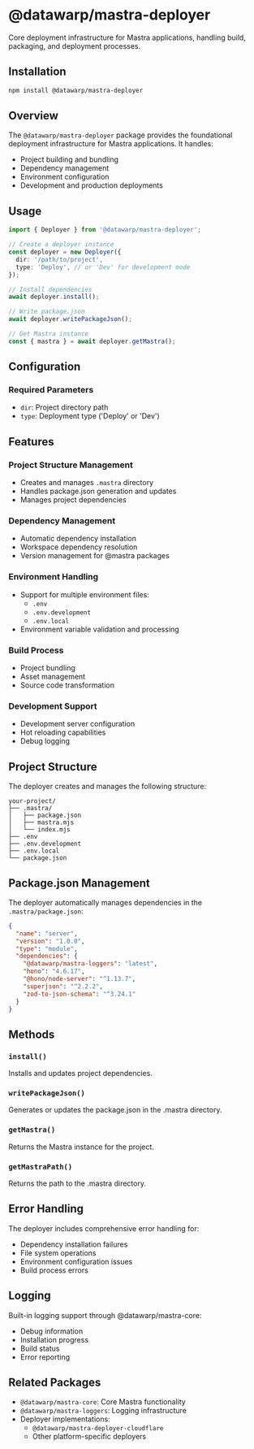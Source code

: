 # @datawarp/mastra-deployer

Core deployment infrastructure for Mastra applications, handling build, packaging, and deployment processes.

## Installation

```bash
npm install @datawarp/mastra-deployer
```

## Overview

The `@datawarp/mastra-deployer` package provides the foundational deployment infrastructure for Mastra applications. It handles:

- Project building and bundling
- Dependency management
- Environment configuration
- Development and production deployments

## Usage

```typescript
import { Deployer } from '@datawarp/mastra-deployer';

// Create a deployer instance
const deployer = new Deployer({
  dir: '/path/to/project',
  type: 'Deploy', // or 'Dev' for development mode
});

// Install dependencies
await deployer.install();

// Write package.json
await deployer.writePackageJson();

// Get Mastra instance
const { mastra } = await deployer.getMastra();
```

## Configuration

### Required Parameters

- `dir`: Project directory path
- `type`: Deployment type ('Deploy' or 'Dev')

## Features

### Project Structure Management

- Creates and manages `.mastra` directory
- Handles package.json generation and updates
- Manages project dependencies

### Dependency Management

- Automatic dependency installation
- Workspace dependency resolution
- Version management for @mastra packages

### Environment Handling

- Support for multiple environment files:
  - `.env`
  - `.env.development`
  - `.env.local`
- Environment variable validation and processing

### Build Process

- Project bundling
- Asset management
- Source code transformation

### Development Support

- Development server configuration
- Hot reloading capabilities
- Debug logging

## Project Structure

The deployer creates and manages the following structure:

```
your-project/
├── .mastra/
│   ├── package.json
│   ├── mastra.mjs
│   └── index.mjs
├── .env
├── .env.development
├── .env.local
└── package.json
```

## Package.json Management

The deployer automatically manages dependencies in the `.mastra/package.json`:

```json
{
  "name": "server",
  "version": "1.0.0",
  "type": "module",
  "dependencies": {
    "@datawarp/mastra-loggers": "latest",
    "hono": "4.6.17",
    "@hono/node-server": "^1.13.7",
    "superjson": "^2.2.2",
    "zod-to-json-schema": "^3.24.1"
  }
}
```

## Methods

### `install()`

Installs and updates project dependencies.

### `writePackageJson()`

Generates or updates the package.json in the .mastra directory.

### `getMastra()`

Returns the Mastra instance for the project.

### `getMastraPath()`

Returns the path to the .mastra directory.

## Error Handling

The deployer includes comprehensive error handling for:

- Dependency installation failures
- File system operations
- Environment configuration issues
- Build process errors

## Logging

Built-in logging support through @datawarp/mastra-core:

- Debug information
- Installation progress
- Build status
- Error reporting

## Related Packages

- `@datawarp/mastra-core`: Core Mastra functionality
- `@datawarp/mastra-loggers`: Logging infrastructure
- Deployer implementations:
  - `@datawarp/mastra-deployer-cloudflare`
  - Other platform-specific deployers
